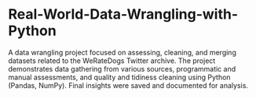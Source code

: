 # Real-World-Data-Wrangling-with-Python
A data wrangling project focused on assessing, cleaning, and merging datasets related to the WeRateDogs Twitter archive. The project demonstrates data gathering from various sources, programmatic and manual assessments, and quality and tidiness cleaning using Python (Pandas, NumPy). Final insights were saved and documented for analysis.
